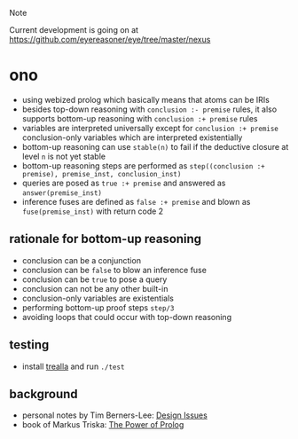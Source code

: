 > [!NOTE]
> Current development is going on at https://github.com/eyereasoner/eye/tree/master/nexus

# ono

- using webized prolog which basically means that atoms can be IRIs
- besides top-down reasoning with `conclusion :- premise` rules, it also supports bottom-up reasoning with `conclusion :+ premise` rules
- variables are interpreted universally except for `conclusion :+ premise` conclusion-only variables which are interpreted existentially
- bottom-up reasoning can use `stable(n)` to fail if the deductive closure at level `n` is not yet stable
- bottom-up reasoning steps are performed as `step((conclusion :+ premise), premise_inst, conclusion_inst)`
- queries are posed as `true :+ premise` and answered as `answer(premise_inst)`
- inference fuses are defined as `false :+ premise` and blown as `fuse(premise_inst)` with return code 2

## rationale for bottom-up reasoning

- conclusion can be a conjunction
- conclusion can be `false` to blow an inference fuse
- conclusion can be `true` to pose a query
- conclusion can not be any other built-in
- conclusion-only variables are existentials
- performing bottom-up proof steps `step/3`
- avoiding loops that could occur with top-down reasoning

## testing

- install [trealla](https://github.com/trealla-prolog/trealla?tab=readme-ov-file#building) and run `./test`

## background

- personal notes by Tim Berners-Lee: [Design Issues](https://www.w3.org/DesignIssues/)
- book of Markus Triska: [The Power of Prolog](https://www.metalevel.at/prolog)
